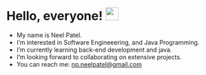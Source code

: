 # Hello, everyone! <img src="https://raw.githubusercontent.com/MartinHeinz/MartinHeinz/master/wave.gif" width="30px">
- My name is Neel Patel.
- I’m interested in Software Engineeering, and Java Programming.
- I’m currently learning back-end development and java. 
- I’m looking forward to collaborating on extensive projects. 
- You can reach me: np.neelpatel@gmail.com

<!---
neel-p1103/neel-p1103 is a ✨ special ✨ repository because its `README.md` (this file) appears on your GitHub profile.
You can click the Preview link to take a look at your changes.
--->
